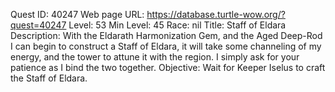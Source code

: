 Quest ID: 40247
Web page URL: https://database.turtle-wow.org/?quest=40247
Level: 53
Min Level: 45
Race: nil
Title: Staff of Eldara
Description: With the Eldarath Harmonization Gem, and the Aged Deep-Rod I can begin to construct a Staff of Eldara, it will take some channeling of my energy, and the tower to attune it with the region. I simply ask for your patience as I bind the two together.
Objective: Wait for Keeper Iselus to craft the Staff of Eldara.
